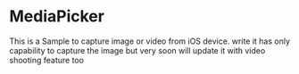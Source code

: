 MediaPicker
===========

This is a Sample to capture image or video from iOS device. write it has only capability to capture the image but very soon will update it with video shooting feature too
